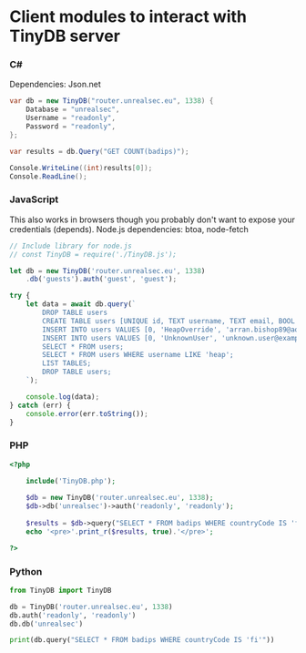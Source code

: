 # Client modules to interact with TinyDB server

### C#
Dependencies: Json.net
```csharp
var db = new TinyDB("router.unrealsec.eu", 1338) {
    Database = "unrealsec",
    Username = "readonly",
    Password = "readonly",
};

var results = db.Query("GET COUNT(badips)");

Console.WriteLine((int)results[0]);
Console.ReadLine();
```

### JavaScript
This also works in browsers though you probably don't want to expose your credentials (depends).
Node.js dependencies: btoa, node-fetch
```js
// Include library for node.js
// const TinyDB = require('./TinyDB.js');

let db = new TinyDB('router.unrealsec.eu', 1338)
    .db('guests').auth('guest', 'guest');

try {
    let data = await db.query(`
        DROP TABLE users
        CREATE TABLE users [UNIQUE id, TEXT username, TEXT email, BOOL admin];
        INSERT INTO users VALUES [0, 'HeapOverride', 'arran.bishop89@aol.com', true];
        INSERT INTO users VALUES [0, 'UnknownUser', 'unknown.user@example.com', false];
        SELECT * FROM users;
        SELECT * FROM users WHERE username LIKE 'heap';
        LIST TABLES;
        DROP TABLE users;
    `);

    console.log(data);
} catch (err) {
    console.error(err.toString());
}
```

### PHP
```php
<?php

	include('TinyDB.php');
	
	$db = new TinyDB('router.unrealsec.eu', 1338);
	$db->db('unrealsec')->auth('readonly', 'readonly');
	
	$results = $db->query("SELECT * FROM badips WHERE countryCode IS 'fi'");
	echo '<pre>'.print_r($results, true).'</pre>';

?>
```

### Python
```python
from TinyDB import TinyDB

db = TinyDB('router.unrealsec.eu', 1338)
db.auth('readonly', 'readonly')
db.db('unrealsec')

print(db.query("SELECT * FROM badips WHERE countryCode IS 'fi'"))
```
